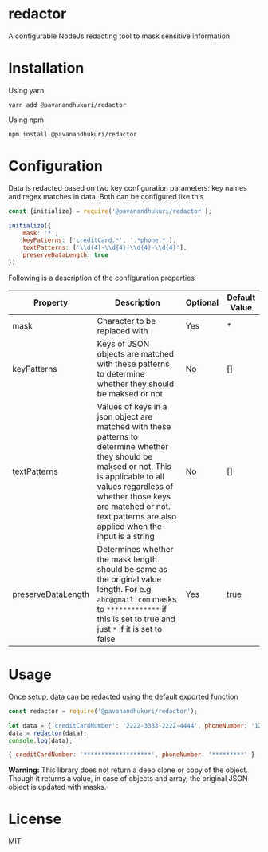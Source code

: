 # redactor
A configurable NodeJs redacting tool to mask sensitive information


# Installation

Using yarn 
```
yarn add @pavanandhukuri/redactor
```

Using npm

```
npm install @pavanandhukuri/redactor
```

# Configuration

Data is redacted based on two key configuration parameters: key names and regex matches in data. Both can be configured like this

```javascript
const {initialize} = require('@pavanandhukuri/redactor');

initialize({
    mask: '*',
    keyPatterns: ['creditCard.*', '.*phone.*'],
    textPatterns: ['\\d{4}-\\d{4}-\\d{4}-\\d{4}'],
    preserveDataLength: true
})
```
Following is a description of the configuration properties

| Property | Description | Optional | Default Value | 
| --- | --- | --- | --- |
| mask | Character to be replaced with | Yes | *
| keyPatterns | Keys of JSON objects are matched with these patterns to determine whether they should be maksed or not | No | []
| textPatterns | Values of keys in a json object are matched with these patterns to determine whether they should be maksed or not. This is applicable to all values regardless of whether those keys are matched or not. text patterns are also applied when the input is a string | No | []
| preserveDataLength | Determines whether the mask length should be same as the original value length. For e.g, ```abc@gmail.com``` masks to ```*************``` if this is set to true and just ```*``` if it is set to false | Yes | true



# Usage

Once setup, data can be redacted using the default exported function

```javascript
const redactor = require('@pavanandhukuri/redactor');

let data = {'creditCardNumber': '2222-3333-2222-4444', phoneNumber: '123011222'}
data = redactor(data);
console.log(data);
```

```javascript
{ creditCardNumber: '*******************', phoneNumber: '*********' }
```

**Warning:** This library does not return a deep clone or copy of the object. Though it returns a value, in case of objects and array, the original JSON object is updated with masks.

# License
MIT
